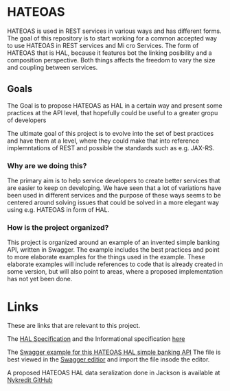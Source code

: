 # HATEOAS
HATEOAS is used in REST services in various ways and has different forms.
The goal of this repository is to start working for a common accepted way to use HATEOAS in REST services and Mi cro Services.
The form of HATEOAS that is HAL, because it features bot the linking posibility and a composition perspective. 
Both things affects the freedom to vary the size and coupling between services.

## Goals
The Goal is to propose HATEOAS as HAL in a certain way and present some practices at the API level,
that hopefully could be useful to a greater gropu of developers   

The ultimate goal of this project is to evolve into the set of best practices and have them at a level,
where they could make that into reference implemntations of REST and possible the standards such as e.g. JAX-RS.

### Why are we doing this? 
The primary aim is to help service developers to create better services that are easier to keep on developing.
We have seen that a lot of variations have been used in different services and the purpose of these ways seems
to be centered around solving issues that could be solved in a more elegant way using e.g. HATEOAS in form of HAL.

### How is the project organized?
This project is organized around an example of an invented simple banking API, written in Swagger. 
The example includes the best practices and point to more elaborate examples for the things used in the example.
These elaborate examples will include references to code that is already created in some version, but will also point to areas, 
where a proposed implementation has not yet been done. 

# Links
These are links that are relevant to this project.

The [HAL Specification](http://stateless.co/hal_specification.html) and the Informational specification [here](https://tools.ietf.org/html/draft-kelly-json-hal-08)

The [Swagger example for this HATEOAS HAL simple banking API](https://github.com/Nykredit/hateoas/blob/master/Swagger/simple-banking-api-hateoas-hal-sample.yaml)
The file is best viewed in the [Swagger editior](http://editor.swagger.io/#/) and import the file insode the editor.

A proposed HATEOAS HAL data seralization done in Jackson is available at [Nykredit GitHub](https://github.com/Nykredit/jackson-dataformat-hal)


